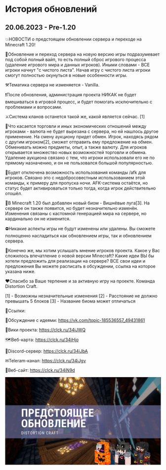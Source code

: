 # История обновлений

## 20.06.2023 - Pre-1.20

💥НОВОСТИ о предстоящем обновлении сервера и переходе на Minecraft 1.20!

💬Обновление и переход сервера на новую версию игры подразумевает под собой полный вайп, то есть полный сброс игрового процесса (удаление игрового мира и данных игроков). Иными словами - ВСЕ игроки начнут "с чистого листа". Начав игру с чистого листа игроки смогут полностью окунуться в новые особенности игры.

⚒Тематика сервера не изменяется - Vanilla.

❗После обновления, администрация проекта НИКАК не будет вмешиваться в игровой процесс, и будет помогать исключительно с проблемами и вопросами.

⚔Система кланов останется такой же, какой является сейчас. [1]

🛒Что касается торговли и иных экономических отношений между игроками - валюта не будет вырезана с сервера, но ей нашлось другое применение.
На смену аукциону придет обмен.
Игрок, находясь рядом с другим игроком[2], сможет отправить ему предложение на обмен. Обменивать можно предметы, опыт, а также валюту. Для игроков открывается множество новых возможностей торговли и обмена.
Удаление аукциона связано с тем, что игроки использовали его не по прямому назначению, и он не пользовался большой популярностью.

🚫Будет отключена возможность использования команды /afk для игроков. Связано это с недобросовестным использованием этой команды, к примеру для пропуска ночи. AFK-система остаётся, но статус будет активироваться только тогда, когда игрок действительно отошёл.

🌸В Minecraft 1.20 был добавлен новый биом - Вишнёвые луга[3]. На сервере он также появится, но будет незначительно изменён. Изменения связаны с кастомной генерацией мира на сервере, но кардинально он не изменится.

⛔Никакие аспекты игры не будут изменены или удалены. Вы сможете полноценно насладиться как обновлением игры, так и обновлением сервера.

👀Конечно же, мы хотим услышать мнение игроков проекта. Какое у Вас сложилось впечатление о новой версии Minecraft? Какие идеи ВЫ бы хотели предложить для реализации на сервере? ВСЕ свои идеи и предложения Вы можете расписать в обсуждении, ссылка на которое указана ниже.

❤Спасибо за Ваше терпение и за активную игру на проекте.
Команда Distortion Craft.

[1] - Возможны незначительные изменения
[2] - Расстояние не должно превышать 5 блоков
[3] - Название биома может отличаться

🔗Ссылки:

💬Обсуждение с идеями: https://vk.com/topic-185536557_49431861

📖Вики проекта: https://clck.ru/34iJWQ

🗺Веб-карта: https://clck.ru/34iHjo

👾Discord-сервер: https://clck.ru/34iJbA

✉Teleram-канал: https://clck.ru/34iJgv

🔗Веб-сайт: https://clck.ru/34iN9d

![AnImage](./update1.png)